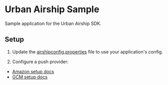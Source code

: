 # Urban Airship Sample

Sample application for the Urban Airship SDK.

## Setup

1) Update the [airshipconfig.properties](src/main/assets/airshipconfig.properties) file
to use your application's config.

2) Configure a push provider:
- [Amazon setup docs](http://docs.urbanairship.com/reference/push-providers/adm.html#set-up-adm)
- [GCM setup docs](http://docs.urbanairship.com/reference/push-providers/gcm.html#android-gcm-setup)
